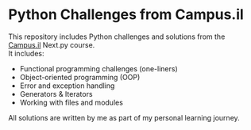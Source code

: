 
# Python Challenges from Campus.il

This repository includes Python challenges and solutions from the [Campus.il](https://campus.gov.il/) Next.py course.  
It includes:

- Functional programming challenges (one-liners)
- Object-oriented programming (OOP)
- Error and exception handling
- Generators & Iterators
- Working with files and modules

All solutions are written by me as part of my personal learning journey.
